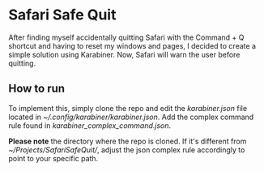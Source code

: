 # Safari Safe Quit
After finding myself accidentally quitting Safari with the Command + Q shortcut and having to reset my windows and pages, I decided to create a simple solution using Karabiner. Now, Safari will warn the user before quitting.


## How to run
To implement this, simply clone the repo and edit the *karabiner.json* file located in *~/.config/karabiner/karabiner.json*. Add the complex command rule found in *karabiner_complex_command.json*.

**Please note** the directory where the repo is cloned. If it's different from *~/Projects/SafariSafeQuit/*, adjust the json complex rule accordingly to point to your specific path.